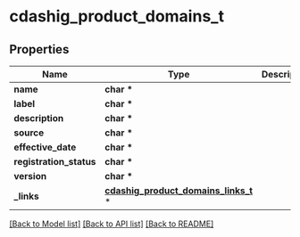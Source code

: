 # cdashig_product_domains_t

## Properties
Name | Type | Description | Notes
------------ | ------------- | ------------- | -------------
**name** | **char \*** |  | [optional] 
**label** | **char \*** |  | [optional] 
**description** | **char \*** |  | [optional] 
**source** | **char \*** |  | [optional] 
**effective_date** | **char \*** |  | [optional] 
**registration_status** | **char \*** |  | [optional] 
**version** | **char \*** |  | [optional] 
**_links** | [**cdashig_product_domains_links_t**](cdashig_product_domains_links.md) \* |  | [optional] 

[[Back to Model list]](../README.md#documentation-for-models) [[Back to API list]](../README.md#documentation-for-api-endpoints) [[Back to README]](../README.md)


